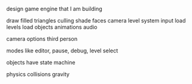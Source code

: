 design game engine that I am building

draw filled triangles
culling
shade faces
camera
level system
input
load levels
	load objects
animations
audio

camera options
	third person
	
modes like editor, pause, debug, level select

objects 
	have state machine
	
physics
	collisions
	gravity

